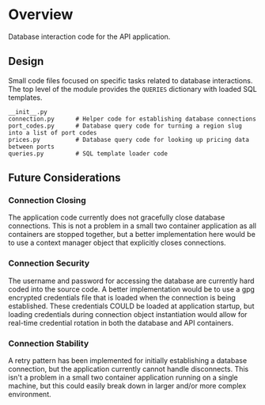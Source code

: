 # Overview

Database interaction code for the API application.

## Design

Small code files focused on specific tasks related to database interactions. The top level of the module provides the `QUERIES` dictionary with loaded SQL templates.

```
__init__.py
connection.py      # Helper code for establishing database connections
port_codes.py      # Database query code for turning a region slug into a list of port codes
prices.py          # Database query code for looking up pricing data between ports
queries.py         # SQL template loader code
```

## Future Considerations

### Connection Closing
The application code currently does not gracefully close database connections. This is not a problem in a small two container application as all containers are stopped together, but a better implementation here would be to use a context manager object that explicitly closes connections.

### Connection Security
The username and password for accessing the database are currently hard coded into the source code. A better implementation would be to use a gpg encrypted credentials file that is loaded when the connection is being established. These credentials COULD be loaded at application startup, but loading credentials during connection object instantiation would allow for real-time credential rotation in both the database and API containers.

### Connection Stability
A retry pattern has been implemented for initially establishing a database connection, but the application currently cannot handle disconnects. This isn't a problem in a small two container application running on a single machine, but this could easily break down in larger and/or more complex environment.
